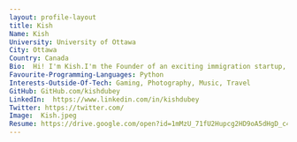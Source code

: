 ```yaml
---
layout: profile-layout
title: Kish
Name: Kish
University: University of Ottawa
City: Ottawa
Country: Canada
Bio:  Hi! I'm Kish.I'm the Founder of an exciting immigration startup, bordr.I have developed technical expertise in Python, C++, Java, Tensorflow, Keras, Numpy, AWS, and Transformers, with an interest in Speech and Natural Language Processing.
Favourite-Programming-Languages: Python
Interests-Outside-Of-Tech: Gaming, Photography, Music, Travel
GitHub: GitHub.com/kishdubey
LinkedIn:  https://www.linkedin.com/in/kishdubey
Twitter: https://twitter.com/
Image:  Kish.jpeg
Resume: https://drive.google.com/open?id=1mMzU_71fU2Hupcg2HD9oA5dHgD_c4M00
---
```

